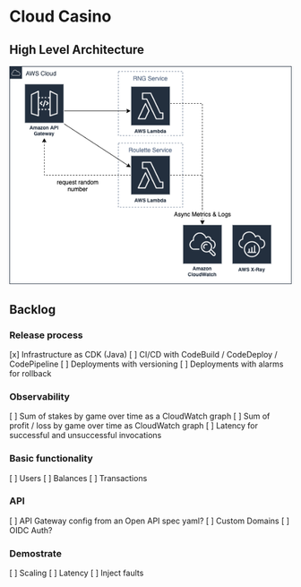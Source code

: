 # Cloud Casino

## High Level Architecture

![Cloud Casin High Level Architecture](docs/high-level-architecture.png)

## Backlog

### Release process

[x] Infrastructure as CDK (Java)
[ ] CI/CD with CodeBuild / CodeDeploy / CodePipeline
[ ] Deployments with versioning
[ ] Deployments with alarms for rollback

### Observability

[ ] Sum of stakes by game over time as a CloudWatch graph
[ ] Sum of profit / loss by game over time as CloudWatch graph
[ ] Latency for successful and unsuccessful invocations

### Basic functionality

[ ] Users
[ ] Balances
[ ] Transactions

### API

[ ] API Gateway config from an Open API spec yaml?
[ ] Custom Domains
[ ] OIDC Auth?

### Demostrate

[ ] Scaling
[ ] Latency
[ ] Inject faults